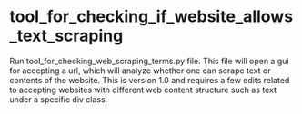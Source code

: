 # tool_for_checking_if_website_allows_text_scraping

Run tool_for_checking_web_scraping_terms.py file. This file will open a gui for accepting a url, which will analyze whether one can scrape text or contents of the website. This is version 1.0 and requires a few edits related to accepting websites with different web content structure such as text under a specific div class.
